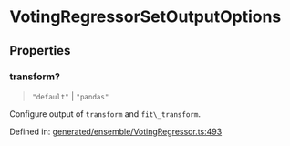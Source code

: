 # VotingRegressorSetOutputOptions

## Properties

### transform?

> `"default"` \| `"pandas"`

Configure output of `transform` and `fit\_transform`.

Defined in:  [generated/ensemble/VotingRegressor.ts:493](https://github.com/transitive-bullshit/scikit-learn-ts/blob/122b3c0/packages/sklearn/src/generated/ensemble/VotingRegressor.ts#L493)
